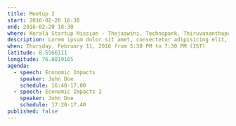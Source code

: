 ```yaml
---
title: Meetup 2
start: 2016-02-20 16:30
end: 2016-02-20 18:30
where: Kerala Startup Mission - Thejaswini. Technopark. Thiruvananthapuram, KL 695581 IN
description: Lorem ipsum dolor sit amet, consectetur adipisicing elit, sed do eiusmod tempor incididunt ut labore et dolore magna aliqua. Ut enim ad minim veniam, quis nostrud exercitation ullamco laboris nisi ut aliquip ex ea commodo consequat. Duis aute irure dolor in reprehenderit in voluptate velit esse cillum dolore eu fugiat nulla pariatur. Excepteur sint occaecat cupidatat non proident, sunt in culpa qui officia deserunt mollit anim id est laborum.
when: Thursday, February 11, 2016 from 5:30 PM to 7:30 PM (IST)
latitude: 8.5566111
longitude: 76.8819165
agenda:
  - speech: Economic Impacts
    speaker: John Doe
    schedule: 16:40-17.00
  - speech: Economic Impacts 2
    speaker: John Doe
    schedule: 17:20-17.40
published: false
---
```

